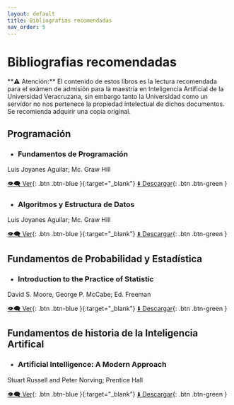 ```yaml
---
layout: default
title: Bibliografias recomendadas
nav_order: 5
---
```

# Bibliografias recomendadas


<div class="code-example" markdown="1">
**⚠️ Atención:** El contenido de estos libros es la lectura recomendada para el exámen de admisión para la maestría en Inteligencia Artificial de la Universidad Veracruzana, sin embargo tanto la Universidad como un servidor no nos pertenece la propiedad intelectual de dichos documentos. Se recomienda adquirir una copia original.
</div>



## Programación
  + ### Fundamentos de Programación
Luis Joyanes Aguilar; Mc. Graw Hill

[👁️‍🗨️ Ver](https://github.com/baldeadr/Inteligencia-Artifical/blob/master/libros/Fundamentos-de-programaci%C3%B3n-4ta-Edici%C3%B3n-Luis-Joyanes-Aguilar-2.pdf){: .btn .btn-blue }{:target="_blank"}
[⬇️ Descargar](https://github.com/baldeadr/Inteligencia-Artifical/raw/master/libros/Fundamentos-de-programaci%C3%B3n-4ta-Edici%C3%B3n-Luis-Joyanes-Aguilar-2.pdf){: .btn .btn-green }

  + ### Algoritmos y Estructura de Datos
Luis Joyanes Aguilar; Mc. Graw Hill

[👁️‍🗨️ Ver](http://example.com/){: .btn .btn-blue }{:target="_blank"}
[⬇️ Descargar](http://example.com/){: .btn .btn-green }

## Fundamentos de Probabilidad y Estadística
  + ### Introduction to the Practice of Statistic
David S. Moore, George P. McCabe; Ed. Freeman

[👁️‍🗨️ Ver](http://example.com/){: .btn .btn-blue }{:target="_blank"}
[⬇️ Descargar](http://example.com/){: .btn .btn-green }


## Fundamentos de historia de la Inteligencia Artifical 
  + ### Artificial Intelligence: A Modern Approach
Stuart Russell and Peter Norving; Prentice Hall

[👁️‍🗨️ Ver](https://github.com/baldeadr/Inteligencia-Artifical/blob/master/libros/Inteligencia_artificial_Un_enfoque.pdf){: .btn .btn-blue }{:target="_blank"}
[⬇️ Descargar](https://github.com/baldeadr/Inteligencia-Artifical/raw/master/libros/Inteligencia_artificial_Un_enfoque.pdf){: .btn .btn-green }  

